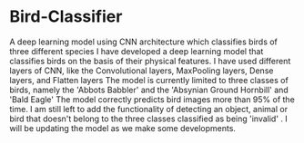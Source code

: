 # Bird-Classifier
A deep learning model using CNN architecture which classifies birds of three different species 
I have developed a deep learning model that classifies birds on the basis of their physical features. I have used different layers of CNN, like the Convolutional 
layers, MaxPooling layers, Dense layers, and Flatten layers The model is currently limited to three classes of birds, namely the 'Abbots Babbler' and the 'Absynian 
Ground Hornbill' and 'Bald Eagle' 
The model correctly predicts bird images more than 95% of the time. I am still left to add the functionality of detecting an object, animal or bird that doesn't
belong to the three classes classified as being 'invalid' . I will be updating the model as we make some developments.
